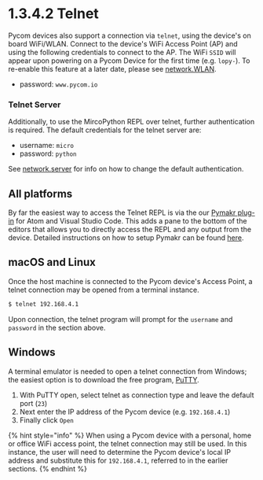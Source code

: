# 1.3.4.2 Telnet

Pycom devices also support a connection via `telnet`, using the device's on board WiFi/WLAN. Connect to the device's WiFi Access Point \(AP\) and using the following credentials to connect to the AP. The WiFi `SSID` will appear upon powering on a Pycom Device for the first time \(e.g. `lopy-`\). To re-enable this feature at a later date, please see [network.WLAN](../../../5.-firmware-and-api-reference/pycom/network/wlan.md).

* password: `www.pycom.io`

### Telnet Server

Additionally, to use the MircoPython REPL over telnet, further authentication is required. The default credentials for the telnet server are:

* username: `micro`
* password: `python`

See [network.server](../../../5.-firmware-and-api-reference/pycom/network/server.md) for info on how to change the default authentication.

## All platforms

By far the easiest way to access the Telnet REPL is via the our [Pymakr plug-in](../../../2.-pymakr-plugin/installation/) for Atom and Visual Studio Code. This adds a pane to the bottom of the editors that allows you to directly access the REPL and any output from the device. Detailed instructions on how to setup Pymakr can be found [here](../../../2.-pymakr-plugin/installation/).

## macOS and Linux

Once the host machine is connected to the Pycom device's Access Point, a telnet connection may be opened from a terminal instance.

```bash
$ telnet 192.168.4.1
```

Upon connection, the telnet program will prompt for the `username` and `password` in the section above.

## Windows

A terminal emulator is needed to open a telnet connection from Windows; the easiest option is to download the free program, [PuTTY](http://www.putty.org/).

1. With PuTTY open, select telnet as connection type and leave the default port \(`23`\)
2. Next enter the IP address of the Pycom device \(e.g. `192.168.4.1`\)
3. Finally click `Open`

{% hint style="info" %}
When using a Pycom device with a personal, home or office WiFi access point, the telnet connection may still be used. In this instance, the user will need to determine the Pycom device's local IP address and substitute this for `192.168.4.1`, referred to in the earlier sections.
{% endhint %}

